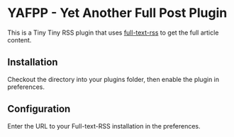 YAFPP - Yet Another Full Post Plugin
====================================

This is a Tiny Tiny RSS plugin that uses [full-text-rss](http://code.fivefilters.org/full-text-rss) to get the full article content.

Installation
------------

Checkout the directory into your plugins folder, then enable the plugin in preferences.


Configuration
-------------

Enter the URL to your Full-text-RSS installation in the preferences.
